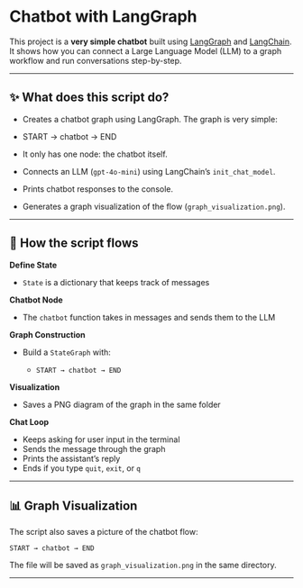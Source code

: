 # Chatbot with LangGraph

This project is a **very simple chatbot** built using [LangGraph](https://github.com/langchain-ai/langgraph) and [LangChain](https://www.langchain.com/).
It shows how you can connect a Large Language Model (LLM) to a graph workflow and run conversations step-by-step.

---

## ✨ What does this script do?

* Creates a chatbot graph using LangGraph. The graph is very simple:

* START → chatbot → END

* It only has one node: the chatbot itself.

* Connects an LLM (`gpt-4o-mini`) using LangChain’s `init_chat_model`.

* Prints chatbot responses to the console.

* Generates a graph visualization of the flow (`graph_visualization.png`).

---

## 📂 How the script flows

**Define State**

   * `State` is a dictionary that keeps track of messages

**Chatbot Node**

   * The `chatbot` function takes in messages and sends them to the LLM

**Graph Construction**

   * Build a `StateGraph` with:

     * `START → chatbot → END`

**Visualization**

   * Saves a PNG diagram of the graph in the same folder

**Chat Loop**

   * Keeps asking for user input in the terminal
   * Sends the message through the graph
   * Prints the assistant’s reply
   * Ends if you type `quit`, `exit`, or `q`

---

## 📊 Graph Visualization

The script also saves a picture of the chatbot flow:

```
START → chatbot → END
```

The file will be saved as `graph_visualization.png` in the same directory.

---
